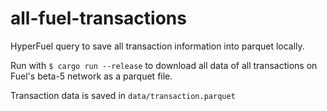 # all-fuel-transactions
HyperFuel query to save all transaction information into parquet locally.

Run with `$ cargo run --release` to download all data of all transactions on Fuel's beta-5 network as a parquet file.

Transaction data is saved in `data/transaction.parquet`
